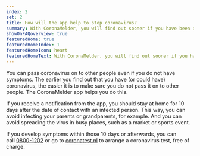 ```yaml
---
index: 2
set: 2
title: How will the app help to stop coronavirus? 
summary: With CoronaMelder, you will find out sooner if you have been at a higher risk of infection.
showOnFAQoverview: true
featuredHome: true
featuredHomeIndex: 1
featuredHomeIcon: heart
featuredHomeText: With CoronaMelder, you will find out sooner if you have been at a higher risk of infection.
---
```

You can pass coronavirus on to other people even if you do not have symptoms. The earlier you find out that you have (or could have) coronavirus, the easier it is to make sure you do not pass it on to other people. The CoronaMelder app helps you do this.

If you receive a notification from the app, you should stay at home for 10 days after the date of contact with an infected person. This way, you can avoid infecting your parents or grandparents, for example. And you can avoid spreading the virus in busy places, such as a market or sports event.

If you develop symptoms within those 10 days or afterwards, you can call <a href="tel:0800-1202">0800-1202</a> or go to <a href="https://www.coronatest.nl" target="_blank" rel="noopener noreferrer">coronatest.nl</a> to arrange a coronavirus test, free of charge.
